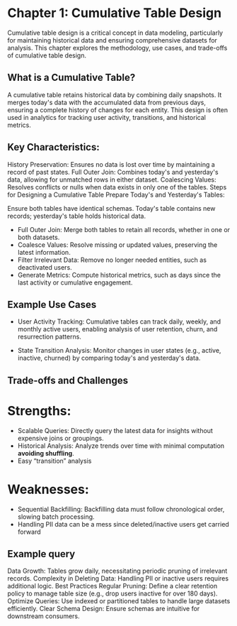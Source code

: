 # Chapter 1: Cumulative Table Design
Cumulative table design is a critical concept in data modeling, particularly for maintaining historical data and ensuring comprehensive datasets for analysis. This chapter explores the methodology, use cases, and trade-offs of cumulative table design.

## What is a Cumulative Table?
A cumulative table retains historical data by combining daily snapshots. It merges today's data with the accumulated data from previous days, ensuring a complete history of changes for each entity. This design is often used in analytics for tracking user activity, transitions, and historical metrics.

## Key Characteristics:
History Preservation: Ensures no data is lost over time by maintaining a record of past states.
Full Outer Join: Combines today's and yesterday's data, allowing for unmatched rows in either dataset.
Coalescing Values: Resolves conflicts or nulls when data exists in only one of the tables.
Steps for Designing a Cumulative Table
Prepare Today's and Yesterday's Tables:

Ensure both tables have identical schemas.
Today's table contains new records; yesterday's table holds historical data.
- Full Outer Join: Merge both tables to retain all records, whether in one or both datasets.
- Coalesce Values: Resolve missing or updated values, preserving the latest information.
- Filter Irrelevant Data: Remove no longer needed entities, such as deactivated users.
- Generate Metrics: Compute historical metrics, such as days since the last activity or cumulative engagement.
  
## Example Use Cases
- User Activity Tracking: Cumulative tables can track daily, weekly, and monthly active users, enabling analysis of user retention, churn, and resurrection patterns.

- State Transition Analysis: Monitor changes in user states (e.g., active, inactive, churned) by comparing today's and yesterday's data.

## Trade-offs and Challenges
# Strengths:
- Scalable Queries: Directly query the latest data for insights without expensive joins or groupings.
- Historical Analysis: Analyze trends over time with minimal computation **avoiding shuffling**.
- Easy “transition” analysis
# Weaknesses:
- Sequential Backfilling: Backfilling data must follow chronological order, slowing batch processing.
- Handling PII data can be a mess since deleted/inactive users get carried forward

## Example query
Data Growth: Tables grow daily, necessitating periodic pruning of irrelevant records.
Complexity in Deleting Data: Handling PII or inactive users requires additional logic.
Best Practices
Regular Pruning: Define a clear retention policy to manage table size (e.g., drop users inactive for over 180 days).
Optimize Queries: Use indexed or partitioned tables to handle large datasets efficiently.
Clear Schema Design: Ensure schemas are intuitive for downstream consumers.
